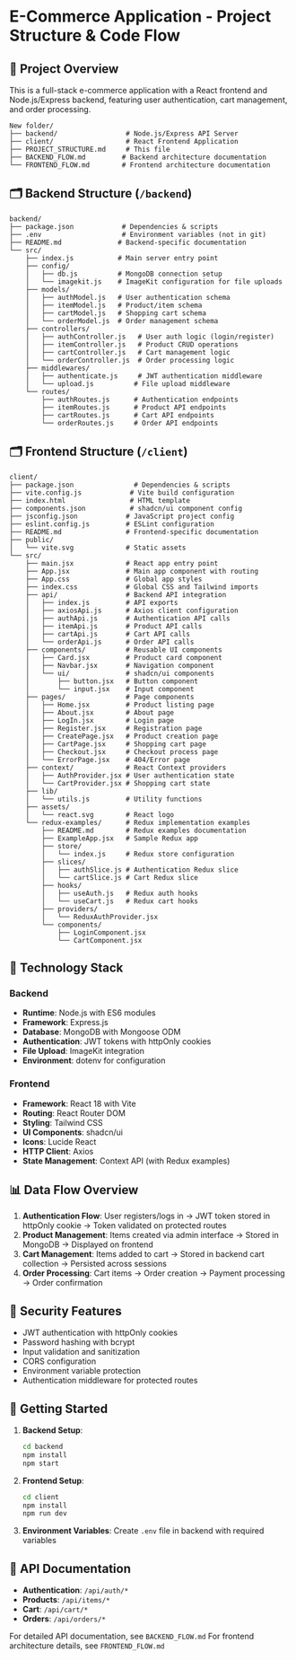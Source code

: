 # E-Commerce Application - Project Structure & Code Flow

## 📁 **Project Overview**

This is a full-stack e-commerce application with a React frontend and Node.js/Express backend, featuring user authentication, cart management, and order processing.

```
New folder/
├── backend/                 # Node.js/Express API Server
├── client/                  # React Frontend Application
├── PROJECT_STRUCTURE.md     # This file
├── BACKEND_FLOW.md         # Backend architecture documentation
└── FRONTEND_FLOW.md        # Frontend architecture documentation
```

## 🗂️ **Backend Structure (`/backend`)**

```
backend/
├── package.json            # Dependencies & scripts
├── .env                    # Environment variables (not in git)
├── README.md              # Backend-specific documentation
└── src/
    ├── index.js           # Main server entry point
    ├── config/
    │   ├── db.js          # MongoDB connection setup
    │   └── imagekit.js    # ImageKit configuration for file uploads
    ├── models/
    │   ├── authModel.js   # User authentication schema
    │   ├── itemModel.js   # Product/item schema
    │   ├── cartModel.js   # Shopping cart schema
    │   └── orderModel.js  # Order management schema
    ├── controllers/
    │   ├── authController.js   # User auth logic (login/register)
    │   ├── itemController.js   # Product CRUD operations
    │   ├── cartController.js   # Cart management logic
    │   └── orderController.js  # Order processing logic
    ├── middlewares/
    │   ├── authenticate.js     # JWT authentication middleware
    │   └── upload.js          # File upload middleware
    └── routes/
        ├── authRoutes.js      # Authentication endpoints
        ├── itemRoutes.js      # Product API endpoints
        ├── cartRoutes.js      # Cart API endpoints
        └── orderRoutes.js     # Order API endpoints
```

## 🗂️ **Frontend Structure (`/client`)**

```
client/
├── package.json               # Dependencies & scripts
├── vite.config.js            # Vite build configuration
├── index.html                # HTML template
├── components.json           # shadcn/ui component config
├── jsconfig.json            # JavaScript project config
├── eslint.config.js         # ESLint configuration
├── README.md                # Frontend-specific documentation
├── public/
│   └── vite.svg             # Static assets
└── src/
    ├── main.jsx             # React app entry point
    ├── App.jsx              # Main app component with routing
    ├── App.css              # Global app styles
    ├── index.css            # Global CSS and Tailwind imports
    ├── api/                 # Backend API integration
    │   ├── index.js         # API exports
    │   ├── axiosApi.js      # Axios client configuration
    │   ├── authApi.js       # Authentication API calls
    │   ├── itemApi.js       # Product API calls
    │   ├── cartApi.js       # Cart API calls
    │   └── orderApi.js      # Order API calls
    ├── components/          # Reusable UI components
    │   ├── Card.jsx         # Product card component
    │   ├── Navbar.jsx       # Navigation component
    │   └── ui/              # shadcn/ui components
    │       ├── button.jsx   # Button component
    │       └── input.jsx    # Input component
    ├── pages/               # Page components
    │   ├── Home.jsx         # Product listing page
    │   ├── About.jsx        # About page
    │   ├── LogIn.jsx        # Login page
    │   ├── Register.jsx     # Registration page
    │   ├── CreatePage.jsx   # Product creation page
    │   ├── CartPage.jsx     # Shopping cart page
    │   ├── Checkout.jsx     # Checkout process page
    │   └── ErrorPage.jsx    # 404/Error page
    ├── context/             # React Context providers
    │   ├── AuthProvider.jsx # User authentication state
    │   └── CartProvider.jsx # Shopping cart state
    ├── lib/
    │   └── utils.js         # Utility functions
    ├── assets/
    │   └── react.svg        # React logo
    └── redux-examples/      # Redux implementation examples
        ├── README.md        # Redux examples documentation
        ├── ExampleApp.jsx   # Sample Redux app
        ├── store/
        │   └── index.js     # Redux store configuration
        ├── slices/
        │   ├── authSlice.js # Authentication Redux slice
        │   └── cartSlice.js # Cart Redux slice
        ├── hooks/
        │   ├── useAuth.js   # Redux auth hooks
        │   └── useCart.js   # Redux cart hooks
        ├── providers/
        │   └── ReduxAuthProvider.jsx
        └── components/
            ├── LoginComponent.jsx
            └── CartComponent.jsx
```

## 🔧 **Technology Stack**

### Backend

- **Runtime**: Node.js with ES6 modules
- **Framework**: Express.js
- **Database**: MongoDB with Mongoose ODM
- **Authentication**: JWT tokens with httpOnly cookies
- **File Upload**: ImageKit integration
- **Environment**: dotenv for configuration

### Frontend

- **Framework**: React 18 with Vite
- **Routing**: React Router DOM
- **Styling**: Tailwind CSS
- **UI Components**: shadcn/ui
- **Icons**: Lucide React
- **HTTP Client**: Axios
- **State Management**: Context API (with Redux examples)

## 📊 **Data Flow Overview**

1. **Authentication Flow**: User registers/logs in → JWT token stored in httpOnly cookie → Token validated on protected routes
2. **Product Management**: Items created via admin interface → Stored in MongoDB → Displayed on frontend
3. **Cart Management**: Items added to cart → Stored in backend cart collection → Persisted across sessions
4. **Order Processing**: Cart items → Order creation → Payment processing → Order confirmation

## 🔐 **Security Features**

- JWT authentication with httpOnly cookies
- Password hashing with bcrypt
- Input validation and sanitization
- CORS configuration
- Environment variable protection
- Authentication middleware for protected routes

## 🚀 **Getting Started**

1. **Backend Setup**:

   ```bash
   cd backend
   npm install
   npm start
   ```

2. **Frontend Setup**:

   ```bash
   cd client
   npm install
   npm run dev
   ```

3. **Environment Variables**: Create `.env` file in backend with required variables

## 📝 **API Documentation**

- **Authentication**: `/api/auth/*`
- **Products**: `/api/items/*`
- **Cart**: `/api/cart/*`
- **Orders**: `/api/orders/*`

For detailed API documentation, see `BACKEND_FLOW.md`
For frontend architecture details, see `FRONTEND_FLOW.md`
